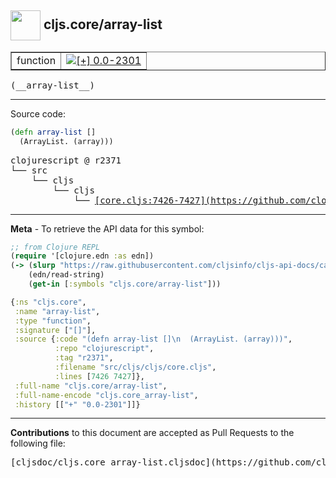 ## <img width="48px" valign="middle" src="http://i.imgur.com/Hi20huC.png"> cljs.core/array-list

 <table border="1">
<tr>

<td>function</td>
<td><a href="https://github.com/cljsinfo/cljs-api-docs/tree/0.0-2301"><img valign="middle" alt="[+] 0.0-2301" src="https://img.shields.io/badge/+-0.0--2301-lightgrey.svg"></a> </td>
</tr>
</table>

 <samp>
(__array-list__)<br>
</samp>

---





Source code:

```clj
(defn array-list []
  (ArrayList. (array)))
```

 <pre>
clojurescript @ r2371
└── src
    └── cljs
        └── cljs
            └── <ins>[core.cljs:7426-7427](https://github.com/clojure/clojurescript/blob/r2371/src/cljs/cljs/core.cljs#L7426-L7427)</ins>
</pre>


---

__Meta__ - To retrieve the API data for this symbol:

```clj
;; from Clojure REPL
(require '[clojure.edn :as edn])
(-> (slurp "https://raw.githubusercontent.com/cljsinfo/cljs-api-docs/catalog/cljs-api.edn")
    (edn/read-string)
    (get-in [:symbols "cljs.core/array-list"]))
```

```clj
{:ns "cljs.core",
 :name "array-list",
 :type "function",
 :signature ["[]"],
 :source {:code "(defn array-list []\n  (ArrayList. (array)))",
          :repo "clojurescript",
          :tag "r2371",
          :filename "src/cljs/cljs/core.cljs",
          :lines [7426 7427]},
 :full-name "cljs.core/array-list",
 :full-name-encode "cljs.core_array-list",
 :history [["+" "0.0-2301"]]}

```

---

__Contributions__ to this document are accepted as Pull Requests to the following file:

 <pre>
[cljsdoc/cljs.core_array-list.cljsdoc](https://github.com/cljsinfo/cljs-api-docs/blob/master/cljsdoc/cljs.core_array-list.cljsdoc)
</pre>

